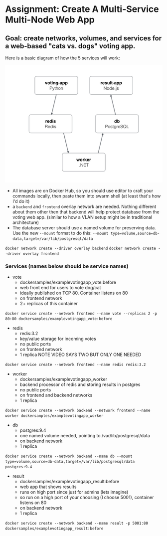 # Assignment: Create A Multi-Service Multi-Node Web App

## Goal: create networks, volumes, and services for a web-based "cats vs. dogs" voting app.
Here is a basic diagram of how the 5 services will work:

![diagram](./architecture.png)
- All images are on Docker Hub, so you should use editor to craft your commands locally, then paste them into swarm shell (at least that's how I'd do it)
- a `backend` and `frontend` overlay network are needed. Nothing different about them other then that backend will help protect database from the voting web app. (similar to how a VLAN setup might be in traditional architecture)
- The database server should use a named volume for preserving data. Use the new `--mount` format to do this: `--mount type=volume,source=db-data,target=/var/lib/postgresql/data`

`docker network create --driver overlay backend`
`docker network create --driver overlay frontend`


### Services (names below should be service names)
- vote
    - dockersamples/examplevotingapp_vote:before
    - web front end for users to vote dog/cat
    - ideally published on TCP 80. Container listens on 80
    - on frontend network
    - 2+ replicas of this container

`docker service create --network frontend --name vote --replicas 2 -p 80:80 dockersamples/examplevotingapp_vote:before`

- redis
    - redis:3.2
    - key/value storage for incoming votes
    - no public ports
    - on frontend network
    - 1 replica NOTE VIDEO SAYS TWO BUT ONLY ONE NEEDED

`docker service create --network frontend --name redis redis:3.2`

- worker
    - dockersamples/examplevotingapp_worker
    - backend processor of redis and storing results in postgres
    - no public ports
    - on frontend and backend networks
    - 1 replica

`docker service create --network backend --network frontend --name worker dockersamples/examplevotingapp_worker`

- db
    - postgres:9.4
    - one named volume needed, pointing to /var/lib/postgresql/data
    - on backend network
    - 1 replica

`docker service create --network backend --name db --mount type=volume,source=db-data,target=/var/lib/postgresql/data postgres:9.4`

- result
    - dockersamples/examplevotingapp_result:before
    - web app that shows results
    - runs on high port since just for admins (lets imagine)
    - so run on a high port of your choosing (I choose 5001), container listens on 80
    - on backend network
    - 1 replica

`docker service create --network backend --name result -p 5001:80 dockersamples/examplevotingapp_result:before`
 